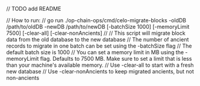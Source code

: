 // TODO add README

// How to run:
// 		go run ./op-chain-ops/cmd/celo-migrate-blocks -oldDB /path/to/oldDB -newDB /path/to/newDB [-batchSize 1000] [-memoryLimit 7500] [-clear-all] [-clear-nonAncients]
//
// This script will migrate block data from the old database to the new database
// The number of ancient records to migrate in one batch can be set using the -batchSize flag
// The default batch size is 1000
// You can set a memory limit in MB using the -memoryLimit flag. Defaults to 7500 MB. Make sure to set a limit that is less than your machine's available memory.
// Use -clear-all to start with a fresh new database
// Use -clear-nonAncients to keep migrated ancients, but not non-ancients
